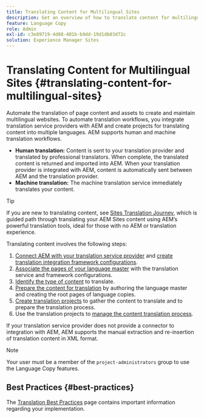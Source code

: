 ```yaml
---
title: Translating Content for Multilingual Sites
description: Get an overview of how to translate content for multilingual sites.
feature: Language Copy
role: Admin
exl-id: c3e89719-4d08-401b-b9dd-19d1db03d72c
solution: Experience Manager Sites
---
```

# Translating Content for Multilingual Sites {#translating-content-for-multilingual-sites}

Automate the translation of page content and assets to create and maintain multilingual websites. To automate translation workflows, you integrate translation service providers with AEM and create projects for translating content into multiple languages. AEM supports human and machine translation workflows.

* **Human translation:** Content is sent to your translation provider and translated by professional translators. When complete, the translated content is returned and imported into AEM. When your translation provider is integrated with AEM, content is automatically sent between AEM and the translation provider.
* **Machine translation:** The machine translation service immediately translates your content.

>[!TIP]
>
>If you are new to translating content, see [Sites Translation Journey,](/help/journey-sites/translation/overview.md) which is guided path through translating your AEM Sites content using AEM’s powerful translation tools, ideal for those with no AEM or translation experience.

Translating content involves the following steps:

1. [Connect AEM with your translation service provider](integration-framework.md#connecting-to-a-translation-service-provider) and [create translation integration framework configurations](integration-framework.md).
1. [Associate the pages of your language master](integration-framework.md#configuring-pages-for-translation) with the translation service and framework configurations.
1. [Identify the type of content](rules.md) to translate.
1. [Prepare the content for translation](preparation.md) by authoring the language master and creating the root pages of language copies.
1. [Create translation projects](managing-projects.md) to gather the content to translate and to prepare the translation process.
1. Use the translation projects to [manage the content translation process](managing-projects.md).

If your translation service provider does not provide a connector to integration with AEM, AEM supports the manual extraction and re-insertion of translation content in XML format.

>[!NOTE]
>
>Your user must be a member of the `project-administrators` group to use the Language Copy features.

## Best Practices {#best-practices}

The [Translation Best Practices](best-practices.md) page contains important information regarding your implementation.
